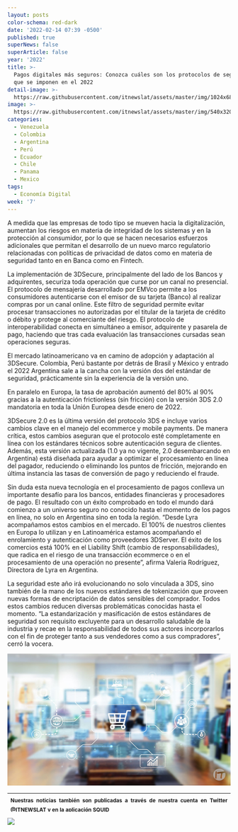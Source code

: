 ```yaml
---
layout: posts
color-schema: red-dark
date: '2022-02-14 07:39 -0500'
published: true
superNews: false
superArticle: false
year: '2022'
title: >-
  Pagos digitales más seguros: Conozca cuáles son los protocolos de seguridad
  que se imponen en el 2022
detail-image: >-
  https://raw.githubusercontent.com/itnewslat/assets/master/img/1024x680/Compras-digitales-g.jpg
image: >-
  https://raw.githubusercontent.com/itnewslat/assets/master/img/540x320/Compras-digitales-p.jpg
categories:
  - Venezuela
  - Colombia
  - Argentina
  - Perú
  - Ecuador
  - Chile
  - Panama
  - Mexico
tags:
  - Economía Digital
week: '7'
---
```

A medida que las empresas de todo tipo se mueven hacia la digitalización, aumentan los riesgos en materia de integridad de los sistemas y en la protección al consumidor, por lo que se hacen necesarios esfuerzos adicionales que permitan el desarrollo de un nuevo marco regulatorio relacionadas con políticas de privacidad de datos como en materia de seguridad tanto en en Banca como en Fintech. 

La implementación de 3DSecure, principalmente del lado de los Bancos y adquirentes, securiza toda operación que curse por un canal no presencial. El protocolo de mensajería desarrollado por EMVco permite a los consumidores autenticarse con el emisor de su tarjeta (Banco) al realizar compras por un canal online. Este filtro de seguridad permite evitar procesar transacciones no autorizadas por el titular de la tarjeta de crédito o débito y protege al comerciante del riesgo. El protocolo de interoperabilidad conecta en simultáneo a emisor, adquirente y pasarela de pago, haciendo que tras cada evaluación las transacciones cursadas sean operaciones seguras.
 
El mercado latinoamericano va en camino de adopción y adaptación al 3DSecure. Colombia, Perú bastante por detrás de Brasil y México y entrado el 2022 Argentina sale a la cancha con la versión dos del estándar de seguridad, prácticamente sin la experiencia de la versión uno. 


En paralelo en Europa, la tasa de aprobación aumentó del 80% al 90% gracias a la autenticación frictionless (sin fricción) con la versión 3DS 2.0 mandatoria en toda la Unión Europea desde enero de 2022.
 

3DSecure 2.0 es la última versión del protocolo 3DS e incluye varios cambios clave en el manejo del ecommerce y mobile payments. De manera crítica, estos cambios aseguran que el protocolo esté completamente en línea con los estándares técnicos sobre autenticación segura de clientes. Además, esta versión actualizada (1.0 ya no vigente, 2.0 desembarcando en Argentina) está diseñada para ayudar a optimizar el procesamiento en línea del pagador, reduciendo o eliminando los puntos de fricción, mejorando en última instancia las tasas de conversión de pago y reduciendo el fraude.


Sin duda esta nueva tecnología en el procesamiento de pagos conlleva un importante desafío para los bancos, entidades financieras y procesadores de pago. El resultado con un éxito comprobado en todo el mundo dará comienzo a un universo seguro no conocido hasta el momento de los pagos en línea, no solo en Argentina sino en toda la región. “Desde Lyra acompañamos estos cambios en el mercado. El 100% de nuestros clientes en Europa lo utilizan y en Latinoamérica estamos acompañando el enrolamiento y autenticación como proveedores 3DServer. El éxito de los comercios está 100% en el Liability Shift (cambio de responsabilidades), que radica en el riesgo de una transacción ecommerce o en el procesamiento de una operación no presente”, afirma Valeria Rodríguez, Directora de Lyra en Argentina.

 
La seguridad este año irá evolucionando no solo vinculada a 3DS, sino también de la mano de los nuevos estándares de tokenización que proveen nuevas formas de encriptación de datos sensibles del comprador. Todos estos cambios reducen diversas problemáticas conocidas hasta el momento. “La estandarización y masificación de estos estándares de seguridad son requisito excluyente para un desarrollo saludable de la industria y recae en la responsabilidad de todos sus actores incorporarlos con el fin de proteger tanto a sus vendedores como a sus compradores”, cerró la vocera.


![](https://raw.githubusercontent.com/itnewslat/assets/master/img/540x320/Compras-digitales-p.jpg)

<table style="height: 42px;" width="569">
<tbody>
<tr>
<td style="text-align: justify;"><sub><strong>Nuestras noticias también son publicadas a través de nuestra cuenta en Twitter <a href="https://twitter.com/itnewslat?lang=es">@ITNEWSLAT</a> y en la aplicación <a href="https://squidapp.co/en/">SQUID</a></strong></sub></td>
</tr>
</tbody>
</table>

<img src="https://tracker.metricool.com/c3po.jpg?hash=56f88a41e39ab42c063cc51676587a04"/>
